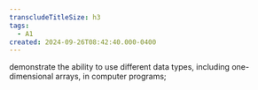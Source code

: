 ```yaml
---
transcludeTitleSize: h3
tags:
  - A1
created: 2024-09-26T08:42:40.000-0400
---
```

demonstrate the ability to use different data types, including one-dimensional arrays, in computer programs;